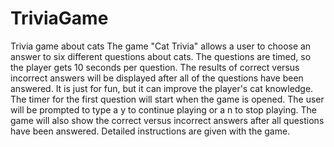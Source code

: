 # TriviaGame
Trivia game about cats
The game "Cat Trivia" allows a user to choose an answer to six different questions about cats.  The questions are timed, so
the player gets 10 seconds per question.  The results of correct versus incorrect answers will be displayed after all of the 
questions have been answered.  It is just for fun, but it can improve the player's cat knowledge. The timer for the first
question will start when the game is opened.  The user will be prompted to type a y to continue playing or a n to stop playing.
The game will also show the correct versus incorrect answers after all questions have been answered. Detailed instructions are
given with the game.
